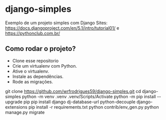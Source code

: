 # django-simples
Exemplo de um projeto simples com Django
Sites: https://docs.djangoproject.com/en/5.1/intro/tutorial01/ e
       https://pythonclub.com.br/

## Como rodar o projeto?

* Clone esse repositorio
* Crie um virtualenv com Python.
* Ative o virtualenv.
* Instale as dependências.
* Rode as migrações.

git clone https://github.com/wrfrodrigues59/django-simples.git
cd django-simples
python -m venv .venv
.venv/Scripts/Activate
python -m pip install --upgrade pip
pip install django dj-database-url python-decouple django-extensions
pip install -r requirements.txt
python contrib/env_gen.py
python manage.py migrate